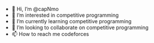 - 👋 Hi, I’m @capNmo
- 👀 I’m interested in competitive programming
- 🌱 I’m currently learning competitive programming
- 💞️ I’m looking to collaborate on competitive programming
- 📫 How to reach me codeforces

<!---
capNmo/capNmo is a ✨ special ✨ repository because its `README.md` (this file) appears on your GitHub profile.
You can click the Preview link to take a look at your changes.
--->
